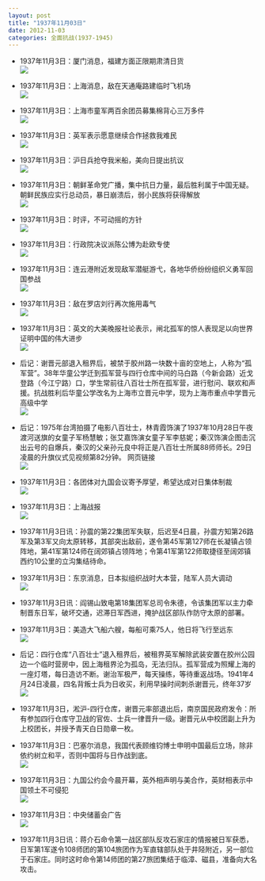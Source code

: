 ```yaml
---
layout: post
title: "1937年11月03日"
date: 2012-11-03
categories: 全面抗战(1937-1945)
---
```


<meta name="referrer" content="no-referrer" />

- 1937年11月3日：厦门消息，福建方面正限期肃清日货 <br/><img src="https://ww3.sinaimg.cn/large/aca367d8jw1dyia6fm9pxj.jpg" />

- 1937年11月3日：上海消息，敌在天通庵路建临时飞机场 <br/><img src="https://ww1.sinaimg.cn/large/aca367d8jw1dyi9lm9jhtj.jpg" />

- 1937年11月3日：上海市童军两百余团员募集棉背心三万多件 <br/><img src="https://ww1.sinaimg.cn/large/aca367d8jw1dyi7v572t9j.jpg" />

- 1937年11月3日：英军表示愿意继续合作拯救我难民 <br/><img src="https://ww3.sinaimg.cn/large/aca367d8jw1dyi64p9lyej.jpg" />

- 1937年11月3日：沪日兵抢夺我米船，美向日提出抗议 <br/><img src="https://ww4.sinaimg.cn/large/aca367d8jw1dyi4edx4jsj.jpg" />

- 1937年11月3日：朝鲜革命党广播，集中抗日力量，最后胜利属于中国无疑。朝鲜民族应实行总动员，暴日崩溃后，弱小民族将获得解放 <br/><img src="https://ww2.sinaimg.cn/large/aca367d8jw1dyi2nx8mzyj.jpg" />

- 1937年11月3日：时评，不可动摇的方针 <br/><img src="https://ww1.sinaimg.cn/large/aca367d8jw1dyi0xla82vj.jpg" />

- 1937年11月3日：行政院决议派陈公博为赴欧专使 <br/><img src="https://ww1.sinaimg.cn/large/aca367d8jw1dyhz76mdibj.jpg" />

- 1937年11月3日：连云港附近发现敌军潜艇游弋，各地华侨纷纷组织义勇军回国参战 <br/><img src="https://ww3.sinaimg.cn/large/aca367d8jw1dyhxgr3rcrj.jpg" />

- 1937年11月3日：敌在罗店刘行再次施用毒气 <br/><img src="https://ww3.sinaimg.cn/large/aca367d8jw1dyhu0040h7j.jpg" />

- 1937年11月3日：英文的大美晚报社论表示，闸北孤军的惊人表现足以向世界证明中国的伟大进步 <br/><img src="https://ww2.sinaimg.cn/large/aca367d8jw1dyhs9f6c6qj.jpg" />

- 后记：谢晋元部退入租界后，被禁于胶州路一块数十亩的空地上，人称为“孤军营”。38年华童公学迁到孤军营与四行仓库中间的马白路（今新会路）近戈登路（今江宁路）口，学生常前往八百壮士所在孤军营，进行慰问、联欢和声援。抗战胜利后华童公学改名为上海市立晋元中学，现为上海市重点中学晋元高级中学 <br/><img src="https://ww2.sinaimg.cn/large/aca367d8jw1dyhs49eq29j.jpg" />

- 后记：1975年台湾拍摄了电影八百壮士，林青霞饰演了1937年10月28日午夜渡河送旗的女童子军杨慧敏；张艾嘉饰演女童子军李慈妮；秦汉饰演企图击沉出云号的自爆兵，秦汉的父亲孙元良中将正是八百壮士所属88师师长。29日凌晨的升旗仪式见视频第82分钟。 网页链接 <br/><img src="https://ww2.sinaimg.cn/large/aca367d8jw1dyhrz9q7nhj.jpg" />

- 1937年11月3日：各团体对九国会议寄予厚望，希望达成对日集体制裁 <br/><img src="https://ww1.sinaimg.cn/large/aca367d8jw1dyhqiyneasj.jpg" />

- 1937年11月3日：上海战报 <br/><img src="https://ww4.sinaimg.cn/large/aca367d8jw1dyhoslbsrzj.jpg" />

- 1937年11月3日讯：孙震的第22集团军失联，后迟至4日晨，孙震方知第26路军及第3军又向太原转移，其部突出敌前，遂令第45军第127师在长凝镇占领阵地，第41军第124师在阔郊镇占领阵地；令第41军第122师取捷径至阔郊镇西约10公里的立沟集结待命。 

- 1937年11月3日：东京消息，日本拟组织战时大本营，陆军人员大调动 <br/><img src="https://ww4.sinaimg.cn/large/aca367d8jw1dyhn251m3zj.jpg" />

- 1937年11月3日讯：阎锡山致电第18集团军总司令朱德，令该集团军以主力牵制晋东日军，破坏交通，迟滞日军西进，掩护战区部队作防守太原的部署。  

- 1937年11月3日：美造大飞船六艘，每船可乘75人，他日将飞行至远东 <br/><img src="https://ww3.sinaimg.cn/large/aca367d8jw1dyhlbq8sgoj.jpg" />

- 后记：四行仓库“八百壮士”退入租界后，被租界英军解除武装安置在胶州公园边一个临时营房中，因上海租界沦为孤岛，无法归队。孤军营成为照耀上海的一座灯塔，每日造访不断。谢治军极严，每天操练，等待重返战场。1941年4月24日凌晨，四名背叛士兵为日收买，利用早操时间刺杀谢晋元，终年37岁 <br/><img src="https://ww1.sinaimg.cn/large/aca367d8jw1dyhl12u6q8j.jpg" />

- 1937年11月3日，淞沪-四行仓库，谢晋元率部退出后，南京国民政府发令：所有参加四行仓库守卫战的官佐、士兵一律晋升一级。谢晋元从中校团副上升为上校团长，并授予青天白日勋章一枚。   

- 1937年11月3日：巴塞尔消息，我国代表顾维钧博士申明中国最后立场，除非依约树立和平，否则中国将与日作战到底。 <br/><img src="https://ww2.sinaimg.cn/large/aca367d8jw1dyhjl3adkej.jpg" />

- 1937年11月3日：九国公约会今晨开幕，英外相声明与美合作，英财相表示中国领土不可侵犯 <br/><img src="https://ww4.sinaimg.cn/large/aca367d8jw1dyhhumy2aoj.jpg" />

- 1937年11月3日：中央储蓄会广告 <br/><img src="https://ww2.sinaimg.cn/large/aca367d8jw1dyhg47ad8cj.jpg" />

- 1937年11月3日讯：蒋介石命令第一战区部队反攻石家庄的情报被日军获悉，日军第1军遂令108师团的第104旅团作为军直辖部队处于井陉附近，另一部位于石家庄。同时这时命令第14师团的第27旅团集结于临漳、磁县，准备向大名攻击。 

